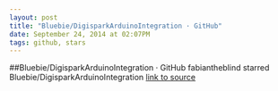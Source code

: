 ```yaml
---
layout: post
title: "Bluebie/DigisparkArduinoIntegration · GitHub"
date: September 24, 2014 at 02:07PM
tags: github, stars
---
```

##Bluebie/DigisparkArduinoIntegration · GitHub
fabiantheblind starred Bluebie/DigisparkArduinoIntegration
[link to source](http://ift.tt/1xeG6U8) 
